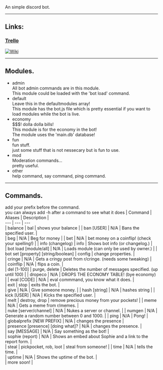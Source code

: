 An simple discord bot.  

---
## Links:  
### **[Trello](https://trello.com/b/5QonRmtn/xbot)**
[![Wiki](https://img.icons8.com/ios/32/000000/wikipedia.png)](https://www.github.com/codeducks/xBOT/wiki)  

---

## Modules.

* admin  
All bot admin commands are in this module.  
This module could be loaded with the 'bot load' command.
* default  
Leave this in the defaultmodules array!  
This module has the bot.js file which is pretty essential if you want to load modules while the bot is live.
* economy  
$$$! dolla dolla bills!  
This module is for the economy in the bot!  
The module uses the 'main.db' database!
* fun  
fun stuff.  
just some stuff that is not nessecary but is fun to use.
* mod  
Moderation commands...  
pretty useful.
* other  
help command, say command, ping command.

---

## Commands.  
add your prefix before the command.  
you can always add -h after a command to see what it does
| Command | Aliases | Description |  
--- | --- | ---   
| balance | bal | shows your balance |
| ban [USER] | N/A | Bans the specified user. |  
| beg | N/A | Beg for money |
| bet | N/A | bet money on a coinflip! (check your spelling!) |
| info (changelog) | info | Shows bot info (or changelog.) |  
| bot load [module/all] | N/A | Loads module (can only be used by owner.) |
| bot set [property] [string/boolean] | config | change properties. |  
| cringe | N/A | Gets a cringy post from r/cringe. (needs some tweaking) |  
| coinflip | N/A | flips a coin. |  
| del [1-100] | purge, delete | Deletes the number of messages specified. (up until 100) |
| dropeco | N/A | DROPS THE ECONOMY TABLE! (bye economy) |
| eval [CODE] | N/A | eval commmand, you know what it does.  |  
| exit | stop | exits the bot. |  
| give | N/A | Give someone money. | 
| hash [string] | N/A | hashes string |
| kick [USER] | N/A | Kicks the specified user. |  
| melt | destroy, drop | remove precious money from your pockets! |
| meme | N/A | Gets a meme from r/memes. |  
| nuke [server/channel] | N/A | Nukes a server or channel. |
| numgen | N/A | Generate a random number between 0 and 1000. |
| ping | N/A | Pong! |  
| globalprefix [NEW PREFIX] | N/A | changes the presence |  
| presence [presence] [doing what]? | N/A | changes the presence.  |  
| say [MESSAGE] | N/A | Say something as the bot! |  
| sophie (report) | N/A | Shows an embed about Sophie and a link to the report form. |  
| steal | pickpocket, rob, loot | steal from someone! |
| time | N/A | tells the time. |  
| uptime | N/A | Shows the uptime of the bot. |  
| more soon! |

